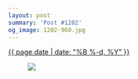 ```yaml
---
layout: post
summary: 'Post #1202'
og_image: 1202-960.jpg
---
```


<div class="post">
 <time>
  <a href="/1202">
   {{ page.date | date: "%B %-d, %Y" }}
  </a>
 </time>
 <a href="/1202">
  <figure data-taken="9/3/2020">
   <img sizes="(min-width: 700px) 50vw, calc(100vw - 2rem)" src="{{ site.assets_url }}/1202-480.jpg" srcset="{{ site.assets_url }}/1202-240.jpg 240w, {{ site.assets_url }}/1202-480.jpg 480w, {{ site.assets_url }}/1202-720.jpg 720w, {{ site.assets_url }}/1202-960.jpg 960w"/>
  </figure>
 </a>
</div>
